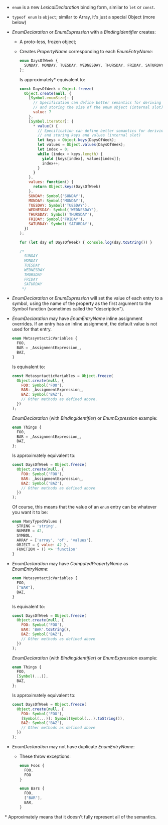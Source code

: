 - `enum` is a new _LexicalDeclaration_ binding form, similar to `let` or `const`.
- `typeof enum` is `object`; similar to Array, it's just a special Object (more below)

- _EnumDeclaration_ or _EnumExpression_ with a _BindingIdentifier_ creates:
  - A proto-less, frozen object;
  - Creates _PropertyName_ corresponding to each _EnumEntryName_:

    ```js
    enum DaysOfWeek {
      SUNDAY, MONDAY, TUESDAY, WEDNESDAY, THURSDAY, FRIDAY, SATURDAY
    };
    ```

    Is approximately\* equivalent to:

    ```js
    const DaysOfWeek = Object.freeze(
      Object.create(null, {
        [Symbol.enumSize]: {
          // Specification can define better semantics for deriving
          // and storing the size of the enum object (internal slot)
          value: 7
        },
        [Symbol.iterator]: {
          * value() {
            // Specification can define better semantics for deriving
            // and storing keys and values (internal slot)
            let keys = Object.keys(DaysOfWeek);
            let values = Object.values(DaysOfWeek);
            let index = 0;
            while (index < keys.length) {
              yield [keys[index], values[index]];
              index++;
            }
          }
        },
        values: function() {
          return Object.keys(DaysOfWeek)
        },
        SUNDAY: Symbol('SUNDAY'),
        MONDAY: Symbol('MONDAY'),
        TUESDAY: Symbol('TUESDAY'),
        WEDNESDAY: Symbol('WEDNESDAY'),
        THURSDAY: Symbol('THURSDAY'),
        FRIDAY: Symbol('FRIDAY'),
        SATURDAY: Symbol('SATURDAY'),
      })
    );

    for (let day of DaysOfWeek) { console.log(day.toString()) }

    /*
      SUNDAY
      MONDAY
      TUESDAY
      WEDNESDAY
      THURSDAY
      FRIDAY
      SATURDAY    
     */
    ```

- _EnumDeclaration_ or _EnumExpression_ will set the value of each entry to a symbol, using the name of the property as the first argument to the Symbol function (sometimes called the "description").

- _EnumDeclaration_ may have _EnumEntryName_ inline assignment overrides. If an entry has an inline assignment, the default value is not used for that entry.

  ```js
  enum MetasyntacticVariables {
    FOO,
    BAR = _AssignmentExpression_,
    BAZ,
  }
  ```

  Is equivalent to:

  ```js
  const MetasyntacticVariables = Object.freeze(
    Object.create(null, {
      FOO: Symbol('FOO'),
      BAR: _AssignmentExpression_,
      BAZ: Symbol('BAZ'),
      // Other methods as defined above.
    })
  );
  ```

  _EnumDeclaration_ (with _BindingIdentifier_) or _EnumExpression_ example:

  ```js
  enum Things {
    FOO,
    BAR = _AssignmentExpression_,
    BAZ,
  };
  ```

  Is approximately equivalent to:

  ```js
  const DaysOfWeek = Object.freeze(
    Object.create(null, {
      FOO: Symbol('FOO'),
      BAR: _AssignmentExpression_,
      BAZ: Symbol('BAZ'),
      // Other methods as defined above
    })
  );
  ```

  Of course, this means that the value of an `enum` entry can be whatever you want it to be:

  ```js
  enum ManyTypedValues {
    STRING = 'string',
    NUMBER = 42,
    SYMBOL,
    ARRAY = ['array', 'of', 'values'],
    OBJECT = { value: 42 },
    FUNCTION = () => 'function'
  }
  ```


- _EnumDeclaration_ may have _ComputedPropertyName_ as _EnumEntryName_:

  ```js
  enum MetasyntacticVariables {
    FOO,
    ["BAR"],
    BAZ,
  }
  ```

  Is equivalent to:

  ```js
  const DaysOfWeek = Object.freeze(
    Object.create(null, {
      FOO: Symbol('FOO'),
      BAR: 'BAR'.toString(),
      BAZ: Symbol('BAZ'),
      // Other methods as defined above
    })
  );
  ```

  _EnumDeclaration_ (with _BindingIdentifier_) or _EnumExpression_ example:

  ```js
  enum Things {
    FOO,
    [Symbol(...)],
    BAZ,
  };
  ```

  Is approximately equivalent to:

  ```js
  const DaysOfWeek = Object.freeze(
    Object.create(null, {
      FOO: Symbol('FOO'),
      [Symbol(...)]: Symbol(Symbol(...).toString()),
      BAZ: Symbol('BAZ'),
      // Other methods as defined above
    })
  );
  ```

- _EnumDeclaration_ may not have duplicate _EnumEntryName_:
  - These throw exceptions:
    ```js
    enum Foos {
      FOO,
      FOO
    }
    ```

    ```js
    enum Bars {
      FOO,
      ["BAR"],
      BAR,
    }
    ```

\* Approximately means that it doesn't fully represent all of the semantics.

